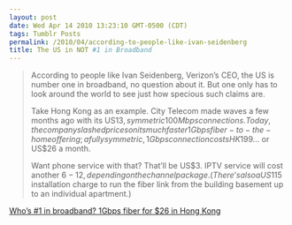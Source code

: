```yaml
---
layout: post
date: Wed Apr 14 2010 13:23:10 GMT-0500 (CDT)
tags: Tumblr Posts
permalink: /2010/04/according-to-people-like-ivan-seidenberg
title: The US in NOT #1 in Broadband
---
```


> According to people like Ivan Seidenberg, Verizon’s CEO, the US is number one in broadband, no question about it. But one only has to look around the world to see just how specious such claims are.  
>   
> Take Hong Kong as an example. City Telecom made waves a few months ago with its US$13, symmetric 100Mbps connections. Today, the company slashed prices on its much faster 1Gbps fiber-to-the-home offering; a fully symmetric, 1Gbps connection costs HK$199… or US$26 a month.
> 
> Want phone service with that? That’ll be US$3\. IPTV service will cost another $6-12, depending on the channel package. (There’s also a US$115 installation charge to run the fiber link from the building basement up to an individual apartment.)

[Who’s #1 in broadband? 1Gbps fiber for $26 in Hong Kong](http://arstechnica.com/tech-policy/news/2010/04/1gbps-symmetric-fiber-us26-in-hong-kong.ars?utm_source=rss&utm_medium=rss&utm_campaign=rss)
